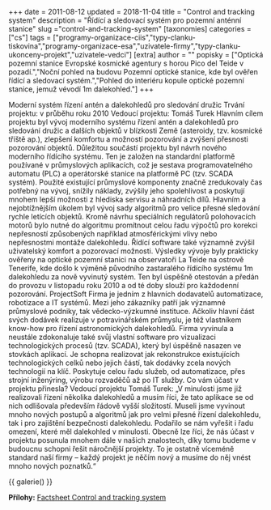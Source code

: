 +++
date = 2011-08-12
updated = 2018-11-04
title = "Control and tracking system"
description = "Řídící a sledovací systém pro pozemní anténní stanice"
slug ="control-and-tracking-system"
[taxonomies]
categories = ["cs"]
tags = ["programy-organizace-ciis","typy-clanku-tiskovina","programy-organizace-esa","uzivatele-firmy","typy-clanku-ukonceny-projekt","uzivatele-vedci"]
[extra]
author = ""
popisky = ["Optická pozemní stanice Evropské kosmické agentury s horou Pico del Teide v pozadí.","Noční pohled na budovu Pozemní optické stanice, kde byl ověřen řídící a sledovací systém.","Pohled do interiéru kopule optické pozemní stanice, jemuž vévodí 1m dalekohled."]
+++

Moderní systém řízení antén a dalekohledů pro sledování družic Trvání projektu: v průběhu roku 2010 Vedoucí projektu: Tomáš Turek Hlavním cílem projektu byl vývoj moderního systému řízení antén a dalekohledů pro sledování družic a dalších objektů v blízkosti Země (asteroidy, tzv. kosmické tříště ap.), zlepšení komfortu a možností pozorování a zvýšení přesnosti pozorování objektů. Důležitou součástí projektu byl návrh nového moderního řídícího systému. Ten je založen na standardní platformě používané v průmyslových aplikacích, což je sestava programovatelného automatu (PLC) a operátorské stanice na platformě PC (tzv. SCADA systém). Použité existující průmyslové komponenty značně zredukovaly čas potřebný na vývoj, snížily náklady, zvýšily jeho spolehlivost a poskytují mnohem lepší možnosti z hlediska servisu a náhradních dílů. Hlavním a nejobtížnějším úkolem byl vývoj sady algoritmů pro velice přesné sledování rychle letících objektů. Kromě návrhu speciálních regulátorů polohovacích motorů bylo nutné do algoritmu promítnout celou řadu výpočtů pro korekci nepřesností způsobených například atmosférickými vlivy nebo nepřesnostmi montáže dalekohledu. Řídící software také významně zvýšil uživatelský komfort a pozorovací možnosti. Výsledky vývoje byly prakticky ověřeny na optické pozemní stanici na observatoři La Teide na ostrově Tenerife, kde došlo k výměně původního zastaralého řídícího systému 1m dalekohledu za nově vyvinutý systém. Ten byl úspěšně otestován a předán do provozu v listopadu roku 2010 a od té doby slouží pro každodenní pozorování. ProjectSoft Firma je jedním z hlavních dodavatelů automatizace, robotizace a IT systémů. Mezi jeho zákazníky patří jak významné průmyslové podniky, tak vědecko-výzkumné instituce. Ačkoliv hlavní část svých dodávek realizuje v potravinářském průmyslu, je též vlastníkem know-how pro řízení astronomických dalekohledů. Firma vyvinula a neustále zdokonaluje také svůj vlastní software pro vizualizaci technologických procesů (tzv. SCADA), který byl úspěšně nasazen ve stovkách aplikací. Je schopna realizovat jak rekonstrukce existujících technologických celků nebo jejich částí, tak dodávky zcela nových technologií na klíč. Poskytuje celou řadu služeb, od automatizace, přes strojní inženýring, výrobu rozvaděčů až po IT služby. Co vám účast v projektu přinesla? Vedoucí projektu Tomáš Turek: „V minulosti jsme již realizovali řízení několika dalekohledů a musím říci, že tato aplikace se od nich odlišovala především řádově vyšší složitostí. Museli jsme vyvinout mnoho nových postupů a algoritmů jak pro velmi přesné řízení dalekohledu, tak i pro zajištění bezpečnosti dalekohledu. Podařilo se nám vyřešit i řadu omezení, které měl dalekohled v minulosti. Obecně lze říci, že nás účast v projektu posunula mnohem dále v našich znalostech, díky tomu budeme v budoucnu schopni řešit náročnější projekty. To je ostatně víceméně standard naší firmy – každý projekt je něčím nový a musíme do něj vnést mnoho nových poznatků.“

{{ galerie() }}

**Přílohy:**
[Factsheet Control and tracking system]

[Factsheet Control and tracking system]: csofactsheets-controlandtrackingsys-web.pdf
